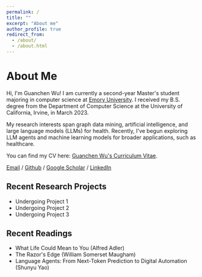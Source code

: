```yaml
---
permalink: /
title: ""
excerpt: "About me"
author_profile: true
redirect_from: 
  - /about/
  - /about.html
---
```

# **About Me**
Hi, I'm Guanchen Wu! I am currently a second-year Master's student majoring in computer science at [Emory University](https://www.emory.edu/home/index.html). I received my B.S. degree from the Department of Computer Science at the University of California, Irvine, in March 2023.

My research interests span graph data mining, artificial intelligence, and large language models (LLMs) for health. Recently, I've begun exploring LLM agents and machine learning models for broader applications, such as healthcare.

You can find my CV here: [Guanchen Wu's Curriculum Vitae](../assets/Curriculum_Vitae.pdf).

[Email](mailto:guanchen.wu@emory.edu) / [Github](https://github.com/guanchenwu1015) / [Google Scholar]() / [LinkedIn](https://www.linkedin.com/in/guanchen-wu-4b553a216/)


## **Recent Research Projects**
- Undergoing Project 1
- Undergoing Project 2
- Undergoing Project 3


## **Recent Readings**
- What Life Could Mean to You (Alfred Adler)
- The Razor's Edge (William Somerset Maugham)
- Language Agents: From Next-Token Prediction to Digital Automation (Shunyu Yao)

